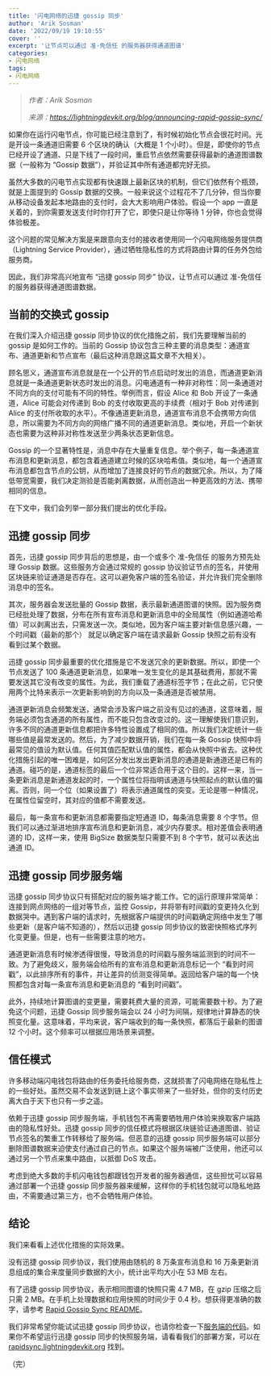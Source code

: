 ```yaml
---
title: '闪电网络的迅捷 gossip 同步'
author: 'Arik Sosman'
date: '2022/09/19 19:10:55'
cover: ''
excerpt: '让节点可以通过 准-免信任 的服务器获得通道图谱'
categories:
- 闪电网络
tags:
- 闪电网络
---
```



> *作者：Arik Sosman*
> 
> *来源：<https://lightningdevkit.org/blog/announcing-rapid-gossip-sync/>*



如果你在运行闪电节点，你可能已经注意到了，有时候初始化节点会很花时间。光是开设一条通道旧需要 6 个区块的确认（大概是 1 个小时）。但是，即使你的节点已经开设了通道、只是下线了一段时间，重启节点依然需要获得最新的通道图谱数据（一般称为 “Gossip 数据”），并验证其中所有通道都完好无损。

虽然大多数的闪电节点实现都有快速跟上最新区块的机制，但它们依然有个瓶颈，就是上面提到的 Gossip 数据的交换。一般来说这个过程花不了几分钟，但当你要从移动设备发起本地路由的支付时，会大大影响用户体验。假设一个 app 一直是关着的，到你需要发送支付时你打开了它，即使只是让你等待 1 分钟，你也会觉得体验极差。

这个问题的常见解决方案是来跟意向支付的接收者使用同一个闪电网络服务提供商（Lightning Service Provider），通过牺牲隐私性的方式将路由计算的任务外包给服务商。

因此，我们非常高兴地宣布 “迅捷 gossip 同步” 协议，让节点可以通过 准-免信任 的服务器获得通道图谱数据。

## 当前的交换式 gossip

在我们深入介绍迅捷 gossip 同步协议的优化措施之前，我们先要理解当前的 gossip 是如何工作的。当前的 Gossip 协议包含三种主要的消息类型：通道宣布、通道更新和节点宣布（最后这种消息跟这篇文章不大相关）。

顾名思义，通道宣布消息就是在一个公开的节点启动时发出的消息，而通道更新消息就是一条通道更新状态时发出的消息。闪电通道有一种非对称性：同一条通道对不同方向的支付可能有不同的特性。举例而言，假设 Alice 和 Bob 开设了一条通道，Alice 可能会对传递到 Bob 的支付收取更高的手续费（相对于 Bob 对传递到 Alice 的支付所收取的水平）。不像通道更新消息，通道宣布消息不会携带方向信息，所以需要为不同方向的网络广播不同的通道更新消息。类似地，开启一个新状态也需要为这种非对称性发送至少两条状态更新信息。

Gossip 的一个显著特性是，消息中存在大量重复信息。举个例子，每一条通道宣布消息和更新消息，都包含着通道建立时候的区块哈希值。类似地，每一个通道宣布消息都包含节点的公钥，从而增加了连接良好的节点的数据冗余。所以，为了降低带宽需要，我们决定测验是否能剥离数据，从而创造出一种更高效的方法、携带相同的信息。

在下文中，我们会列举一部分我们提出的优化手段。

## 迅捷 gossip 同步

首先，迅捷 gossip 同步背后的思想是，由一个或多个 准-免信任 的服务方预先处理 Gossip 数据。这些服务方会通过常规的 gossip 协议验证节点的签名，并使用区块链来验证通道是否存在。这可以避免客户端的签名验证，并允许我们完全删除消息中的签名。

其次，服务器会发送批量的 Gossip 数据，表示最新通道图谱的快照。因为服务商已经批处理了数据，分布在所有宣布消息和更新消息中的全局属性（例如通道哈希值）可以剥离出去，只需发送一次。类似地，因为客户端主要对新信息感兴趣，一个时间戳（最新的那个） 就足以确定客户端在请求最新 Gossip 快照之前有没有看到过某个数据。

迅捷 gossip 同步最重要的优化措施是它不发送冗余的更新数据。所以，即使一个节点发送了 100 条通道更新消息，如果唯一发生变化的是其基础费用，那就不需要发送其它没有改变的属性。为此，我们重载了通道标签字节；在此之前，它只使用两个比特来表示一次更新影响到的方向以及一条通道是否被禁用。

通道更新消息会频繁发送，通常会涉及客户端之前没有见过的通道，这意味着，服务端必须包含通道的所有属性，而不能只包含改变过的。这一理解使我们意识到，许多不同的通道更新信息都把许多特性设置成了相同的值。所以我们决定统计一些哪些值是最常发送的。然后，为了减少数据开销，我们在每一条 Gossip 快照中将最常见的值设为默认值。任何其值匹配默认值的属性，都会从快照中省去。这种优化措施引起的唯一困难是，如何区分发出发出更新消息的通道是新通道还是已有的通道。碰巧的是，通道标签的最后一个位非常适合用于这个目的。这样一来，当一条更新消息是新通道发起的时，一个属性位将指明该通道与快照起点的默认值的偏离。否则，同一个位（如果设置了）将表示通道属性的突变。无论是哪一种情况，在属性位留空时，其对应的值都不需要发送。

最后，每一条宣布和更新消息都需要指定短通道 ID，每条消息需要 8 个字节。但我们可以通过渐进地排序宣布消息和更新消息，减少内存要求。相对差值会表明通道的 ID，这样一来，使用 BigSize 数据类型只需要不到 8 个字节，就可以表达出通道 ID。

## 迅捷 gossip 同步服务端

迅捷 gossip 同步协议只有搭配对应的服务端才能工作。它的运行原理非常简单：连接到网点网络的一组对等节点，监控 Gossip，并将带有时间戳的变更持久化到数据哭中。遇到客户端的请求时，先根据客户端提供的时间戳确定网络中发生了哪些更新（是客户端不知道的），然后以迅捷 gossip 同步协议的致密快照格式序列化变更量。但是，也有一些需要注意的地方。

通道更新消息有时候渗透得很慢，导致消息的时间戳与服务端监测到的时间不一致。为了避免歧义，服务端会给所有的宣布消息和更新消息标记一个 “看到时间戳”，以此排序所有的事件，并让差异的侦测变得简单。返回给客户端的每一个快照都包含对每一条宣布消息和更新消息的 “看到时间戳”。

此外，持续地计算图谱的变更量，需要耗费大量的资源，可能需要数十秒。为了避免这个问题，迅捷 Gossip 同步服务端会以 24 小时为间隔，规律地计算静态的快照变化量。这意味着，平均来说，客户端收到的每一条快照，都落后于最新的图谱 12 个小时。这个频率可以根据应用场景来调整。

## 信任模式

许多移动端闪电钱包将路由的任务委托给服务商，这就损害了闪电网络在隐私性上的一些好处。虽然交易不会发送到链上这个事实带来了一些好处，但你的支付历史离大白于天下也只有一步之遥。

依赖于迅捷 gossip 同步服务端，手机钱包不再需要牺牲用户体验来换取客户端路由的隐私性好处。迅捷 gossip 同步的信任模式将根据区块链验证通道图谱、验证节点签名的繁重工作转移给了服务端。但恶意的迅捷 gossip 同步服务端可以部分删除图谱数据来迫使支付通过自己的节点。如果这个服务端被广泛使用，他还可以通过另一个节点来集中路由，以抵御 DoS 攻击。

考虑到绝大多数的手机闪电钱包都跟钱包开发者的服务器通信，这些担忧可以容易通过部署一个迅捷 gossip 同步服务器来缓解，这样你的手机钱包就可以隐私地路由，不需要通过第三方，也不会牺牲用户体验。

## 结论

我们来看看上述优化措施的实际效果。

没有迅捷 gossip 同步协议，我们使用由随机的 8 万条宣布消息和 16 万条更新消息组成的集合来度量同步数据的大小，统计出平均大小在 53 MB 左右。

有了迅捷 gossip 同步协议，表示相同图谱的快照只需 4.7 MB，在 gzip 压缩之后只需 2 MB。在手机上处理数据和应用快照的时间少于 0.4 秒。想获得更准确的数字，请参考 [Rapid Gossip Sync README](https://github.com/lightningdevkit/rust-lightning/tree/main/lightning-rapid-gossip-sync)。

我们非常希望你能试试迅捷 gossip 同步协议，也请你检查一下[服务端的代码](https://github.com/lightningdevkit/rapid-gossip-sync-server)。如果你不希望运行迅捷 gossip 同步的快照服务端，请看看我们的部署方案，可以在 [rapidsync.lightningdevkit.org](https://rapidsync.lightningdevkit.org/) 找到。

（完）